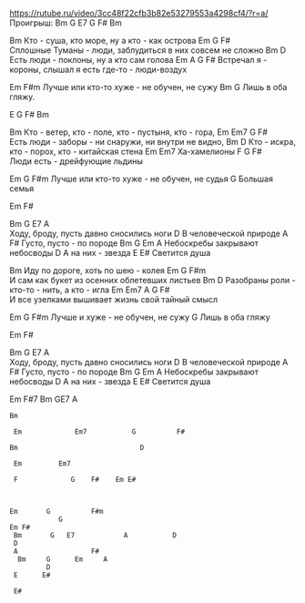 https://rutube.ru/video/3cc48f22cfb3b82e53279553a4298cf4/?r=a/
Проигрыш:  Bm        G         E7          G F# Bm


  Bm
Кто - суша, кто море, ну а кто - как острова
  Em                                                  G                             F#        
Сплошные Туманы - люди, заблудиться в них совсем не сложно
 Bm                                            D
Есть люди - поклоны, ну а кто сам голова
 Em                                              A                   G       F#
Встречал я - короны, слышал я есть где-то - люди-воздух

   Em                                F#m
Лучше или кто-то хуже - не обучен, не сужу
    Bm      G
Лишь в оба гляжу.


   E     G F#  Bm


 Bm
Кто - ветер, кто - поле, кто - пустыня, кто - гора,
 Em             Em7                         G                     F#       
Есть люди - заборы - ни снаружи, ни внутри не видно,
      Bm                                            D
Кто - искра, кто - порох, кто - китайская стена
 Em         Em7
Ха-хамелионы
 F                              G                 F#   
Люди есть - дрейфующие льдины


Em       G          F#m
Лучше или кто-то хуже - не обучен, не судья
            G
Большая семья


Em F#


 Bm       G            E7                      A           
Ходу, броду, пусть давно сносились ноги
 D
В человеческой природе
 A                  F#
Густо, пусто - по породе
  Bm     G      Em     A
Небоскребы закрывают небосводы
      D
А на них - звезда
 E      E#
Светится душа


  Bm
Иду по дороге, хоть по шею - колея
  Em                               G             F#m      
И сам как букет из осенних облетевших листьев
 Bm                                          D
Разобраны роли - кто-то - нить, а кто - игла
 Em             Em7              A                           G             F#  
И все узелками вышивает жизнь свой тайный смысл



 Em     G                F#m
Лучше и хуже - не обучен, не сужу
            G
Лишь в оба гляжу


Em F#


 Bm       G            E7                      A           
Ходу, броду, пусть давно сносились ноги
 D
В человеческой природе
 A                  F#
Густо, пусто - по породе
  Bm     G      Em     A
Небоскребы закрывают небосводы
      D
А на них - звезда
 E      E#
Светится душа



Em F#7 Bm  GE7 A


```jtab
Bm 

 Em             Em7           G          F#       

Bm                              D

 Em         Em7

 F             G    F#    Em E#
 
```


```jtab

Em       G          F#m
            G
Em F#
 Bm       G   E7            A           D
 D
 A                  F#
  Bm     G      Em     A
         D
 E      E#
```







```jtab
 E#
 
```


